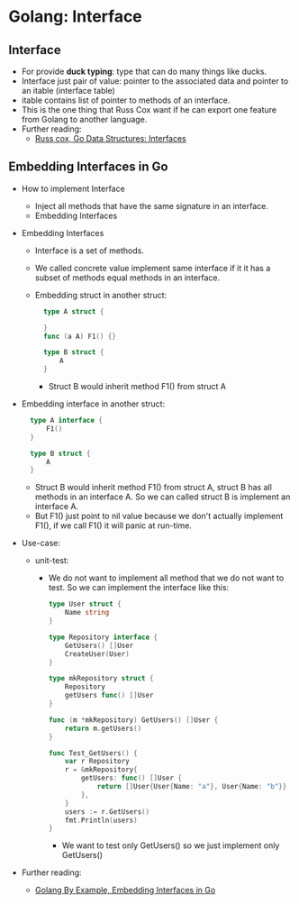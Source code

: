 # Golang: Interface

## Interface

* For provide **duck typing**: type that can do many things like ducks.
* Interface just pair of value: pointer to the associated data and pointer to an itable (interface table)
* itable contains list of pointer to methods of an interface.
* This is the one thing that Russ Cox want if he can export one feature from Golang to another language.
* Further reading:
  * [Russ cox, Go Data Structures: Interfaces](https://research.swtch.com/interfaces)

## Embedding Interfaces in Go

* How to implement Interface
  * Inject all methods that have the same signature in an interface.
  * Embedding Interfaces
* Embedding Interfaces
  * Interface is a set of methods.
  * We called concrete value implement same interface if it it has a subset of methods equal methods in an interface.
  *   Embedding struct in another struct:

      ```go
        type A struct {

        }
        func (a A) F1() {}

        type B struct {
            A
        }
      ```

      * Struct B would inherit method F1() from struct A
*   Embedding interface in another struct:

    ```go
      type A interface {
          F1()
      }

      type B struct {
          A
      }
    ```

    * Struct B would inherit method F1() from struct A, struct B has all methods in an interface A. So we can called struct B is implement an interface A.
    * But F1() just point to nil value because we don't actually implement F1(), if we call F1() it will panic at run-time.
* Use-case:
  * unit-test:
    *   We do not want to implement all method that we do not want to test. So we can implement the interface like this:

        ```go
        type User struct {
            Name string
        }

        type Repository interface {
            GetUsers() []User
            CreateUser(User)
        }

        type mkRepository struct {
            Repository
            getUsers func() []User
        }

        func (m *mkRepository) GetUsers() []User {
            return m.getUsers()
        }

        func Test_GetUsers() {
            var r Repository
            r = &mkRepository{
                getUsers: func() []User {
                    return []User{User{Name: "a"}, User{Name: "b"}}
                },
            }
            users := r.GetUsers()
            fmt.Println(users)
        }
        ```

        * We want to test only GetUsers() so we just implement only GetUsers()
* Further reading:
  * [Golang By Example, Embedding Interfaces in Go](https://golangbyexample.com/embedding-interfaces-go)
